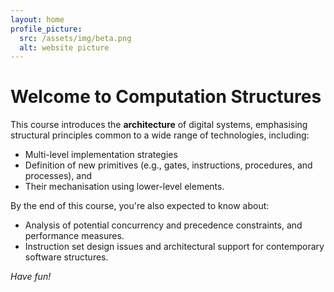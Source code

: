 ```yaml
---
layout: home
profile_picture:
  src: /assets/img/beta.png
  alt: website picture
---
```

# Welcome to Computation Structures

This course introduces the **architecture** of digital systems, emphasising structural principles common to a wide range of technologies, including:
* Multi-level implementation strategies
* Definition of new primitives (e.g., gates, instructions, procedures, and processes), and 
* Their mechanisation using lower-level elements. 

By the end of this course, you're also expected to know about: 
* Analysis of potential concurrency and precedence constraints, and performance measures.
* Instruction set design issues and architectural support for contemporary software structures.

*Have fun!*

